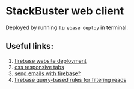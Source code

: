 # StackBuster web client

Deployed by running `firebase deploy` in terminal.

## Useful links:
1) [firebase website deployment](https://firebase.google.com/docs/hosting/deploying)
2) [css responsive tabs](https://codepen.io/oknoblich/pen/tfjFl)
3) [send emails with firebase?](https://www.menubar.io/firebase-functions-sending-emails)
4) [firebase query-based rules for filtering reads](https://firebase.google.com/docs/database/security/securing-data#query_based_rules)